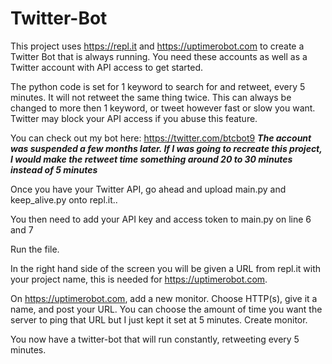 # Twitter-Bot

This project uses https://repl.it and https://uptimerobot.com to create a Twitter Bot that is always running. You need these accounts as well as a Twitter account with API access to get started.

The python code is set for 1 keyword to search for and retweet, every 5 minutes. It will not retweet the same thing twice. This can always be changed to more then 1 keyword, or tweet however fast or slow you want. Twitter may block your API access if you abuse this feature. 

You can check out my bot here: https://twitter.com/btcbot9
***The account was suspended a few months later. If I was going to recreate this project, I would make the retweet time something around 20 to 30 minutes instead of 5 minutes***


Once you have your Twitter API, go ahead and upload main.py and keep_alive.py onto repl.it..

You then need to add your API key and access token to main.py on line 6 and 7

Run the file.

In the right hand side of the screen you will be given a URL from repl.it with your project name, this is needed for https://uptimerobot.com.


On https://uptimerobot.com, add a new monitor. Choose HTTP(s), give it a name, and post your URL. You can choose the amount of time you want the server to ping that URL but I just kept it set at 5 minutes. Create monitor. 

You now have a twitter-bot that will run constantly, retweeting every 5 minutes. 




